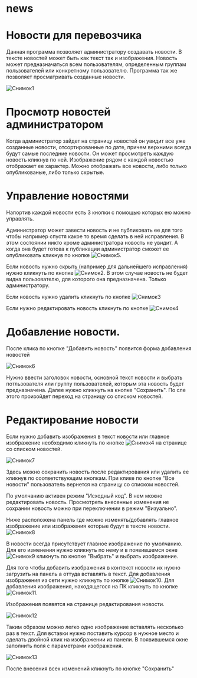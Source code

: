 # news
# Новости для перевозчика

Данная программа позволяет администратору создавать новости. В тексте новостей может быть как текст так и изображения. Новость может предназначаться всем пользователям, определенным группам пользователей или конкретному пользователю. Программа так же позволяет просматривать созданные новости. 

![Снимок1](https://user-images.githubusercontent.com/92028919/139811620-36744c0f-1b10-476b-b8ff-5019a497c819.JPG)

# Просмотр новостей администратором

Когда администратор зайдет на страницу новостей он увидит все уже созданные новости, отсортированные по дате, причем верхними всегда будут самые последние новости. Он может просмотреть каждую новость кликнув по ней. Изображение рядом с каждой новостью отображает ее характер. Можно отображать все новости, либо только опубликованые, либо только скрытые. 

# Управление новостями

Напортив каждой новости есть 3 кнопки с помощью которых ею можно управлять.

Администратор может завести новость и не публиковать ее для того чтобы например спустя какое то время сделать в ней исправления. В этом состоянии никто кроме администратора новость не увидит. А когда она будет готова к публикации администратор сможет ее опубликовать кликнув по кнопке ![Снимок5](https://user-images.githubusercontent.com/92028919/139813838-3322b5e6-9611-493c-bdd7-ad421d8dfc4d.JPG). 

Если новость нужно скрыть (например для дальнейшего исправления) нужно кликнуть по кнопке ![Снимок2](https://user-images.githubusercontent.com/92028919/139811910-d836e166-d572-412e-b743-4b810734b521.JPG). В этом случае новость не будет видна пользователю, для которого она предназначена. Только администратору. 

Если новость нужно удалить кликнуть по кнопке ![Снимок3](https://user-images.githubusercontent.com/92028919/139814710-b873bddd-9a70-4748-b3af-842bfc6c9b72.JPG)

Если нужно редактировать новость кликнуть по кнопке  ![Снимок4](https://user-images.githubusercontent.com/92028919/139814818-e949ed05-e89e-4822-b509-30ca1c38ecf9.JPG)

# Добавление новости.

После клика по кнопке "Добавить новость" появится форма добавления новостей

![Снимок6](https://user-images.githubusercontent.com/92028919/139827888-125b602d-b31d-405a-94e9-d0d9ee86f57b.JPG)

Нужно ввести заголовок новости, основной текст новости и выбрать потльзователя или группу пользователей, которым эта новость будет предназначена. Далее нужно кликнуть на кнопке "Сохранить". По сле этого произойдет переход на страницу со списком новостей.

# Редактирование новости

Если нужно добавить изображения в текст новости или главное изображение необходимо кликнуть по кнопке ![Снимок4](https://user-images.githubusercontent.com/92028919/139828515-f4398cc6-1d2d-4bd5-b680-a72e6a1dea46.JPG) на странице со списком новостей. 


![Снимок7](https://user-images.githubusercontent.com/92028919/139830086-06dc5219-1f4c-4180-b9f7-a4fe3a4981a8.JPG)

Здесь можно сохранить новость после редактирования или удалить ее кликнув по соответствующим кнопкам. При клике по кнопке "Все новости" пользователь вернется на страницу со списком новостей.

По умолчанию активен режим "Исходный код". В нем можно редактировать новость. Просмотреть внесенные изменения не сохрании новость можно при переключении в режим "Визуально". 

Ниже расположена панель где можно изменять/добавлять главное изображение или изображения которые будут в тексте новости.
![Снимок8](https://user-images.githubusercontent.com/92028919/139831824-41939b4b-f4a7-4d49-ba61-1200d40dd3ba.JPG)

В новости всегда присутствует главное изображение по умолчанию. Для его изменения нужно кликнуть по нему и в появившемся окне
![Снимок9](https://user-images.githubusercontent.com/92028919/139832388-72d19147-1051-4a72-b743-e8469b63bffa.JPG)
кликнуть по кнопке "Выбрать" и выбрать изображение. 

Для того чтобы добавить изображения в контекст новости их нужно загрузить на панель а оттуда вставлять в текст. Для добавления изображения из сети нужно кликнуть по кнопке ![Снимок10](https://user-images.githubusercontent.com/92028919/139832983-6c26e9b6-7263-441f-a463-6d5cb45b160b.JPG). Для добавления изображения, находящегося на ПК кликнуть по кнопке ![Снимок11](https://user-images.githubusercontent.com/92028919/139833103-e8831181-8a36-484a-9a51-5e7b828f7d9a.JPG). 

Изображения появятся на странице редактирования новости.

![Снимок12](https://user-images.githubusercontent.com/92028919/139833650-c4f76913-9dc0-49f7-a4f1-5d92cda7d571.JPG)

Таким образом можно легко одно изображение вставлять несколько раз в текст. Для вставки нужно поставить курсор в нужное место и сделать двойной клик на изображении из панели. В появившемся окне заполнить поля с параметрами изображения.

![Снимок13](https://user-images.githubusercontent.com/92028919/139836017-c26053c4-cadc-4cf8-8d08-1b794d356f63.JPG)

После внесения всех изменений кликнуть по кнопке "Сохранить"





